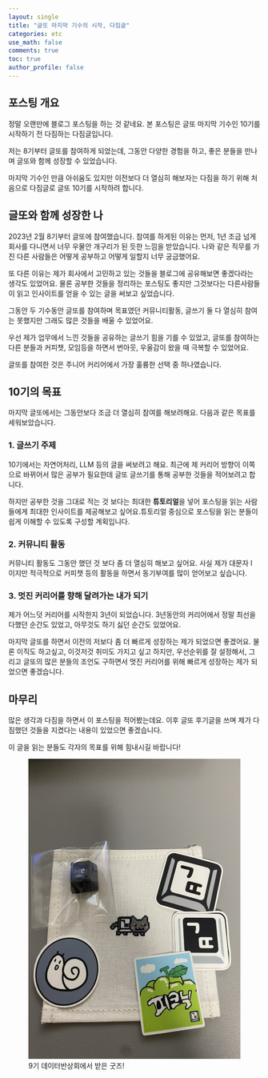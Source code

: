 ```yaml
---
layout: single
title: "글또 마지막 기수의 시작, 다짐글"
categories: etc
use_math: false
comments: true
toc: true
author_profile: false
---
```


## 포스팅 개요

정말 오랜만에 블로그 포스팅을 하는 것 같네요.
본 포스팅은 글또 마지막 기수인 10기를 시작하기 전 다짐하는 다짐글입니다.

저는 8기부터 글또를 참여하게 되었는데, 그동안 다양한 경험을 하고, 좋은 분들을 만나며 글또와 함께 성장할 수 있었습니다.

마지막 기수인 만큼 아쉬움도 있지만 이전보다 더 열심히 해보자는 다짐을 하기 위해 처음으로 다짐글로 글또 10기를 시작하려 합니다.

## 글또와 함께 성장한 나

2023년 2월 8기부터 글또에 참여했습니다. 참여를 하게된 이유는 먼저, 1년 조금 넘게 회사를 다니면서 너무 우물안 개구리가 된 듯한 느낌을 받았습니다. 나와 같은 직무를 가진 다른 사람들은 어떻게 공부하고 어떻게 일할지 너무 궁금했어요.

또 다른 이유는 제가 회사에서 고민하고 있는 것들을 블로그에 공유해보면 좋겠다라는 생각도 있었어요. 물론 공부한 것들을 정리하는 포스팅도 좋지만 그것보다는 다른사람들이 읽고 인사이트를 얻을 수 있는 글을 써보고 싶었습니다.

그동안 두 기수동안 글또를 참여하며 목표였던 커뮤니티활동, 글쓰기 둘 다 열심히 참여는 못했지만 그래도 많은 것들을 배울 수 있었어요.

우선 제가 업무에서 느낀 것들을 공유하는 글쓰기 힘을 기를 수 있었고, 글또를 참여하는 다른 분들과 커피챗, 모임등을 하면서 번아웃, 우울감이 왔을 때 극복할 수 있었어요.

글또를 참여한 것은 주니어 커리어에서 가장 훌륭한 선택 중 하나였습니다.

## 10기의 목표

마지막 글또에서는 그동안보다 조금 더 열심히 참여를 해보려해요. 다음과 같은 목표를 세워보았습니다.

### 1. 글쓰기 주제

10기에서는 자연어처리, LLM 등의 글을 써보려고 해요. 최근에 제 커리어 방향이 이쪽으로 바뀌어서 많은 공부가 필요한데 글또 글쓰기를 통해 공부한 것들을 적어보려고 합니다.

하지만 공부한 것을 그대로 적는 것 보다는 최대한 **튜토리얼**을 넣어 포스팅을 읽는 사람들에게 최대한 인사이트를 제공해보고 싶어요.튜토리얼 중심으로 포스팅을 읽는 분들이 쉽게 이해할 수 있도록 구성할 계획입니다.

### 2. 커뮤니티 활동

커뮤니티 활동도 그동안 했던 것 보다 좀 더 열심히 해보고 싶어요. 사실 제가 대문자 I 이지만 적극적으로 커피챗 등의 활동을 하면서 동기부여를 많이 얻어보고 싶습니다.

### 3. 멋진 커리어를 향해 달려가는 내가 되기

제가 어느덧 커리어를 시작한지 3년이 되었습니다. 3년동안의 커리어에서 정말 최선을 다했던 순간도 있었고, 아무것도 하기 싫던 순간도 있었어요.

마지막 글또를 하면서 이전의 저보다 좀 더 빠르게 성장하는 제가 되었으면 좋겠어요. 물론 이직도 하고싶고, 이것저것 취미도 가지고 싶고 하지만, 우선순위를 잘 설정해서, 그리고 글또의 많은 분들의 조언도 구하면서 멋진 커리어를 위해 빠르게 성장하는 제가 되었으면 좋겠습니다.

## 마무리

많은 생각과 다짐을 하면서 이 포스팅을 적어봤는데요. 이후 글또 후기글을 쓰며 제가 다짐했던 것들을 지켰다는 내용이 있었으면 좋겠습니다.

이 글을 읽는 분들도 각자의 목표를 위해 힘내시길 바랍니다!

<p align="center">
  <figure>
    <img src="/images/글또10기다짐글/글또굿즈.jpeg" height="600px" width="600px">
    <figcaption>9기 데이터반상회에서 받은 굿즈!</figcaption>
  </figure>
</p>
